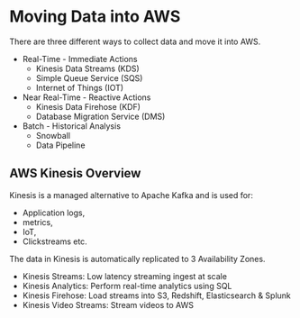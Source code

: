 # Moving Data into AWS

There are three different ways to collect data and move it into AWS.

- Real-Time - Immediate Actions
	- Kinesis Data Streams (KDS)
	- Simple Queue Service (SQS)
	- Internet of Things (IOT)
- Near Real-Time - Reactive Actions
	- Kinesis Data Firehose (KDF)
	- Database Migration Service (DMS)
- Batch - Historical Analysis
	- Snowball
	- Data Pipeline


## AWS Kinesis Overview

Kinesis is a managed alternative to Apache Kafka and is used for:
- Application logs, 
- metrics, 
- IoT, 
- Clickstreams etc.

The data in Kinesis is automatically replicated to 3 Availability Zones.

- Kinesis Streams: Low latency streaming ingest at scale
- Kinesis Analytics: Perform real-time analytics using SQL
- Kinesis Firehose: Load streams into S3, Redshift, Elasticsearch & Splunk
- Kinesis Video Streams: Stream videos to AWS
